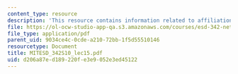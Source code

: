 ```yaml
---
content_type: resource
description: 'This resource contains information related to affiliation hierarchies. '
file: https://ol-ocw-studio-app-qa.s3.amazonaws.com/courses/esd-342-network-representations-of-complex-engineering-systems-spring-2010/d206a87ed189220fe3e9052e3ed45122_MITESD_342S10_lec15.pdf
file_type: application/pdf
parent_uid: 9034ce4c-0cde-a210-72bb-1f5d55510146
resourcetype: Document
title: MITESD_342S10_lec15.pdf
uid: d206a87e-d189-220f-e3e9-052e3ed45122
---
```

